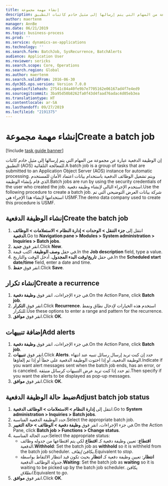 ```yaml
---
title: إنشاء مهمة مجموعة
description: إن الوظيفة الدفعية عبارة عن مجموعة من المهام التي يتم إرسالها إلى مثيل خادم كائنات التطبيق‬ (AOS) للمعالجة التلقائية.
author: maertenm
manager: AnnBe
ms.date: 06/21/2019
ms.topic: business-process
ms.prod: ''
ms.service: dynamics-ax-applications
ms.technology: ''
ms.search.form: BatchJob, SysRecurrence, BatchAlerts
audience: Application User
ms.reviewer: sericks
ms.search.scope: Core, Operations
ms.search.region: Global
ms.author: maertenm
ms.search.validFrom: 2016-06-30
ms.dyn365.ops.version: Version 7.0.0
ms.openlocfilehash: 27541c84a40fe9b7e7705162e06167ad4f7e4ed9
ms.sourcegitcommit: 3ba95d50b8262fa0f43d4faad76adac4d05eb3ea
ms.translationtype: HT
ms.contentlocale: ar-SA
ms.lasthandoff: 09/27/2019
ms.locfileid: "2191375"
---
```

# <a name="create-a-batch-job"></a><span data-ttu-id="bdbf2-103">إنشاء مهمة مجموعة</span><span class="sxs-lookup"><span data-stu-id="bdbf2-103">Create a batch job</span></span>

[!include [task guide banner](../../includes/task-guide-banner.md)]

<span data-ttu-id="bdbf2-104">إن الوظيفة الدفعية عبارة عن مجموعة من المهام التي يتم إرسالها إلى مثيل خادم كائنات التطبيق‬ (AOS) للمعالجة التلقائية.</span><span class="sxs-lookup"><span data-stu-id="bdbf2-104">A batch job is a group of tasks that are submitted to an Application Object Server (AOS) instance for automatic processing.</span></span> <span data-ttu-id="bdbf2-105">ويتم تشغيل الوظائف الدفعية باستخدام بيانات اعتماد الأمان للمستخدم الذي قام بإنشاء الوظيفة.</span><span class="sxs-lookup"><span data-stu-id="bdbf2-105">Batch jobs are run by using the security credentials of the user who created the job.</span></span> <span data-ttu-id="bdbf2-106">استخدم الإجراء التالي لإنشاء وظيفة دفعية.</span><span class="sxs-lookup"><span data-stu-id="bdbf2-106">Use the following procedure to create a batch job.</span></span> <span data-ttu-id="bdbf2-107">شركة بيانات العرض التوضيحي التي تم استخدامها لإنشاء هذا الإجراء هي USMF.</span><span class="sxs-lookup"><span data-stu-id="bdbf2-107">The demo data company used to create this procedure is USMF.</span></span>


## <a name="create-the-batch-job"></a><span data-ttu-id="bdbf2-108">إنشاء الوظيفة الدفعية</span><span class="sxs-lookup"><span data-stu-id="bdbf2-108">Create the batch job</span></span>
1. <span data-ttu-id="bdbf2-109">انتقل إلى **جزء التنقل > الوحدات > إدارة النظام > الاستعلامات > الوظائف الدفعية**.</span><span class="sxs-lookup"><span data-stu-id="bdbf2-109">Go to **Navigation pane > Modules > System administration > Inquiries > Batch jobs**.</span></span>
2. <span data-ttu-id="bdbf2-110">انقر فوق **جديد**.</span><span class="sxs-lookup"><span data-stu-id="bdbf2-110">Click **New**.</span></span>
3. <span data-ttu-id="bdbf2-111">في حقل **وصف الوظيفة**، اكتب قيمة.</span><span class="sxs-lookup"><span data-stu-id="bdbf2-111">In the **Job description** field, type a value.</span></span>
4. <span data-ttu-id="bdbf2-112">في حقل **تاريخ/وقت البدء المجدول‬**، أدخل الوقت والتاريخ.</span><span class="sxs-lookup"><span data-stu-id="bdbf2-112">In the **Scheduled start date/time** field, enter a date and time.</span></span>
5. <span data-ttu-id="bdbf2-113">انقر فوق **حفظ**.</span><span class="sxs-lookup"><span data-stu-id="bdbf2-113">Click **Save**.</span></span>

## <a name="create-a-recurrence"></a><span data-ttu-id="bdbf2-114">إنشاء تكرار</span><span class="sxs-lookup"><span data-stu-id="bdbf2-114">Create a recurrence</span></span>
1. <span data-ttu-id="bdbf2-115">في جزء الإجراءات، انقر فوق **وظيفة دفعية**.</span><span class="sxs-lookup"><span data-stu-id="bdbf2-115">On the Action Pane, click **Batch job**.</span></span>
2. <span data-ttu-id="bdbf2-116">انقر فوق **التكرار**.</span><span class="sxs-lookup"><span data-stu-id="bdbf2-116">Click **Recurrence**.</span></span> <span data-ttu-id="bdbf2-117">استخدم هذه الخيارات لإدخال نطاق ونمط للتكرار.</span><span class="sxs-lookup"><span data-stu-id="bdbf2-117">Use these options to enter a range and pattern for the recurrence.</span></span>  
3. <span data-ttu-id="bdbf2-118">انقر فوق **موافق**.</span><span class="sxs-lookup"><span data-stu-id="bdbf2-118">Click **OK**.</span></span>

## <a name="add-alerts"></a><span data-ttu-id="bdbf2-119">إضافة تنبيهات</span><span class="sxs-lookup"><span data-stu-id="bdbf2-119">Add alerts</span></span>
1. <span data-ttu-id="bdbf2-120">في جزء الإجراءات، انقر فوق **وظيفة دفعية**.</span><span class="sxs-lookup"><span data-stu-id="bdbf2-120">On the Action Pane, click **Batch job**.</span></span>
2. <span data-ttu-id="bdbf2-121">انقر فوق **تنبيهات**.</span><span class="sxs-lookup"><span data-stu-id="bdbf2-121">Click **Alerts**.</span></span> <span data-ttu-id="bdbf2-122">حدد إن كنت تريد إرسال رسائل تنبيه عند انتهاء الوظيفة الدفعية‬، أو إذا احتوت الوظيفة الدفعية على خطأ أو إذا تم إلغاؤها.</span><span class="sxs-lookup"><span data-stu-id="bdbf2-122">Indicate if you want alert messages sent when the batch job ends, has an error, or is canceled.</span></span> <span data-ttu-id="bdbf2-123">ثم حدد إذا كنت تريد عرض التنبيهات كرسائل منبثقة.</span><span class="sxs-lookup"><span data-stu-id="bdbf2-123">Then specify if you want the alerts to be displayed as pop-up messages.</span></span>   
3. <span data-ttu-id="bdbf2-124">انقر فوق **موافق**.</span><span class="sxs-lookup"><span data-stu-id="bdbf2-124">Click **OK**.</span></span>

## <a name="adjust-batch-job-status"></a><span data-ttu-id="bdbf2-125">ضبط حالة الوظيفة الدفعية</span><span class="sxs-lookup"><span data-stu-id="bdbf2-125">Adjust batch job status</span></span>
1. <span data-ttu-id="bdbf2-126">انتقل إلى **إدارة النظام > الاستعلامات > الوظائف الدفعية**.</span><span class="sxs-lookup"><span data-stu-id="bdbf2-126">Go to **System administration > Inquiries > Batch jobs**.</span></span>
2. <span data-ttu-id="bdbf2-127">حدد الوظيفة الدفعية المناسبة.</span><span class="sxs-lookup"><span data-stu-id="bdbf2-127">Select the appropriate batch job.</span></span>
3. <span data-ttu-id="bdbf2-128">في جزء الإجراءات، انقر فوق **وظيفة دفعية > الوظائف > حالة التغيير**.</span><span class="sxs-lookup"><span data-stu-id="bdbf2-128">On the Action Pane, click **Batch job > Functions > Change status**.</span></span>
4. <span data-ttu-id="bdbf2-129">حدد الحالة المناسبة:</span><span class="sxs-lookup"><span data-stu-id="bdbf2-129">Select the appropriate status:</span></span>
    - <span data-ttu-id="bdbf2-130">**اقتطاع**: تعيين وظيفة دفعية كـ **اقتطاع** لكي يتم اقتطاعها من جدوله وظائف الدفعية.</span><span class="sxs-lookup"><span data-stu-id="bdbf2-130">**Withhold**: Set the batch job as **withhold** so it is withheld from the batch job scheduler.</span></span> <span data-ttu-id="bdbf2-131">يكافئ *إيقاف*.</span><span class="sxs-lookup"><span data-stu-id="bdbf2-131">Equivalent to *stop*.</span></span>
    - <span data-ttu-id="bdbf2-132">**انتظار**: تعيين وظيفة دفعية كـ **انتظار** بحيث تكون قيد انتظار الالتقاط بواسطة جدولة الوظائف الدفعية.</span><span class="sxs-lookup"><span data-stu-id="bdbf2-132">**Waiting**: Set the batch job as **waiting** so it is waiting to be picked up by the batch job scheduler.</span></span> <span data-ttu-id="bdbf2-133">يكافئ *انطلاق*.</span><span class="sxs-lookup"><span data-stu-id="bdbf2-133">Equivalent to *go*.</span></span>
5. <span data-ttu-id="bdbf2-134">انقر فوق **موافق**.</span><span class="sxs-lookup"><span data-stu-id="bdbf2-134">Click **OK**.</span></span>
